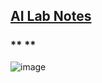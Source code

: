 ## <u>AI Lab Notes</u>

### ** **


![image](https://github.com/user-attachments/assets/273a2cca-b6d2-4bb0-82e4-8b11eca86b43)
